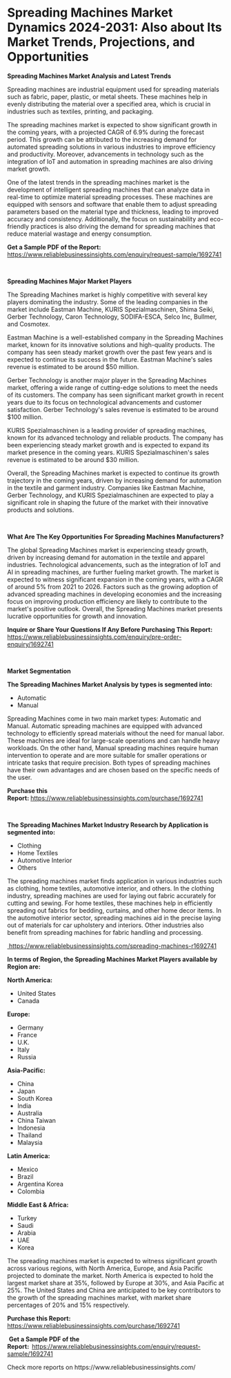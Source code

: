 <p><h1>Spreading Machines Market Dynamics 2024-2031: Also about Its Market Trends, Projections, and Opportunities</h1></p><p><strong>Spreading Machines Market Analysis and Latest Trends</strong></p>
<p><p>Spreading machines are industrial equipment used for spreading materials such as fabric, paper, plastic, or metal sheets. These machines help in evenly distributing the material over a specified area, which is crucial in industries such as textiles, printing, and packaging.</p><p>The spreading machines market is expected to show significant growth in the coming years, with a projected CAGR of 6.9% during the forecast period. This growth can be attributed to the increasing demand for automated spreading solutions in various industries to improve efficiency and productivity. Moreover, advancements in technology such as the integration of IoT and automation in spreading machines are also driving market growth.</p><p>One of the latest trends in the spreading machines market is the development of intelligent spreading machines that can analyze data in real-time to optimize material spreading processes. These machines are equipped with sensors and software that enable them to adjust spreading parameters based on the material type and thickness, leading to improved accuracy and consistency. Additionally, the focus on sustainability and eco-friendly practices is also driving the demand for spreading machines that reduce material wastage and energy consumption.</p></p>
<p><strong>Get a Sample PDF of the Report:&nbsp;</strong> <a href="https://www.reliablebusinessinsights.com/enquiry/request-sample/1692741">https://www.reliablebusinessinsights.com/enquiry/request-sample/1692741</a></p>
<p>&nbsp;</p>
<p><strong>Spreading Machines Major Market Players</strong></p>
<p><p>The Spreading Machines market is highly competitive with several key players dominating the industry. Some of the leading companies in the market include Eastman Machine, KURIS Spezialmaschinen, Shima Seiki, Gerber Technology, Caron Technology, SODIFA-ESCA, Selco Inc, Bullmer, and Cosmotex.</p><p>Eastman Machine is a well-established company in the Spreading Machines market, known for its innovative solutions and high-quality products. The company has seen steady market growth over the past few years and is expected to continue its success in the future. Eastman Machine's sales revenue is estimated to be around $50 million.</p><p>Gerber Technology is another major player in the Spreading Machines market, offering a wide range of cutting-edge solutions to meet the needs of its customers. The company has seen significant market growth in recent years due to its focus on technological advancements and customer satisfaction. Gerber Technology's sales revenue is estimated to be around $100 million.</p><p>KURIS Spezialmaschinen is a leading provider of spreading machines, known for its advanced technology and reliable products. The company has been experiencing steady market growth and is expected to expand its market presence in the coming years. KURIS Spezialmaschinen's sales revenue is estimated to be around $30 million.</p><p>Overall, the Spreading Machines market is expected to continue its growth trajectory in the coming years, driven by increasing demand for automation in the textile and garment industry. Companies like Eastman Machine, Gerber Technology, and KURIS Spezialmaschinen are expected to play a significant role in shaping the future of the market with their innovative products and solutions.</p></p>
<p>&nbsp;</p>
<p><strong>What Are The Key Opportunities For Spreading Machines Manufacturers?</strong></p>
<p><p>The global Spreading Machines market is experiencing steady growth, driven by increasing demand for automation in the textile and apparel industries. Technological advancements, such as the integration of IoT and AI in spreading machines, are further fueling market growth. The market is expected to witness significant expansion in the coming years, with a CAGR of around 5% from 2021 to 2026. Factors such as the growing adoption of advanced spreading machines in developing economies and the increasing focus on improving production efficiency are likely to contribute to the market's positive outlook. Overall, the Spreading Machines market presents lucrative opportunities for growth and innovation.</p></p>
<p><strong>Inquire or Share Your Questions If Any Before Purchasing This Report:</strong> <a href="https://www.reliablebusinessinsights.com/enquiry/pre-order-enquiry/1692741">https://www.reliablebusinessinsights.com/enquiry/pre-order-enquiry/1692741</a></p>
<p>&nbsp;</p>
<p><strong>Market Segmentation</strong></p>
<p><strong>The Spreading Machines Market Analysis by types is segmented into:</strong></p>
<p><ul><li>Automatic</li><li>Manual</li></ul></p>
<p><p>Spreading Machines come in two main market types: Automatic and Manual. Automatic spreading machines are equipped with advanced technology to efficiently spread materials without the need for manual labor. These machines are ideal for large-scale operations and can handle heavy workloads. On the other hand, Manual spreading machines require human intervention to operate and are more suitable for smaller operations or intricate tasks that require precision. Both types of spreading machines have their own advantages and are chosen based on the specific needs of the user.</p></p>
<p><strong>Purchase this Report:&nbsp;</strong><a href="https://www.reliablebusinessinsights.com/purchase/1692741">https://www.reliablebusinessinsights.com/purchase/1692741</a></p>
<p>&nbsp;</p>
<p><strong>The Spreading Machines Market Industry Research by Application is segmented into:</strong></p>
<p><ul><li>Clothing</li><li>Home Textiles</li><li>Automotive Interior</li><li>Others</li></ul></p>
<p><p>The spreading machines market finds application in various industries such as clothing, home textiles, automotive interior, and others. In the clothing industry, spreading machines are used for laying out fabric accurately for cutting and sewing. For home textiles, these machines help in efficiently spreading out fabrics for bedding, curtains, and other home decor items. In the automotive interior sector, spreading machines aid in the precise laying out of materials for car upholstery and interiors. Other industries also benefit from spreading machines for fabric handling and processing.</p></p>
<p><a href="https://www.reliablebusinessinsights.com/spreading-machines-r1692741">&nbsp;https://www.reliablebusinessinsights.com/spreading-machines-r1692741</a></p>
<p><strong>In terms of Region, the Spreading Machines Market Players available by Region are:</strong></p>
<p>
    <p> <strong> North America: </strong>
        <ul>
            <li>United States</li>
            <li>Canada</li>
        </ul>
        </p> 
    <p> <strong> Europe: </strong>
        <ul>
            <li>Germany</li>
            <li>France</li>
            <li>U.K.</li>
            <li>Italy</li>
            <li>Russia</li>
        </ul>
        </p> 
    <p> <strong> Asia-Pacific: </strong>
        <ul>
            <li>China</li>
            <li>Japan</li>
            <li>South Korea</li>
            <li>India</li>
            <li>Australia</li>
            <li>China Taiwan</li>
            <li>Indonesia</li>
            <li>Thailand</li>
            <li>Malaysia</li>
        </ul>
        </p> 
    <p> <strong> Latin America: </strong>
        <ul>
            <li>Mexico</li>
            <li>Brazil</li>
            <li>Argentina Korea</li>
            <li>Colombia</li>
        </ul>
        </p> 
    <p> <strong> Middle East & Africa: </strong>
        <ul>
            <li>Turkey</li>
            <li>Saudi</li>
            <li>Arabia</li>
            <li>UAE</li>
            <li>Korea</li>
        </ul>
    </p>
    </p>
<p><p>The spreading machines market is expected to witness significant growth across various regions, with North America, Europe, and Asia Pacific projected to dominate the market. North America is expected to hold the largest market share at 35%, followed by Europe at 30%, and Asia Pacific at 25%. The United States and China are anticipated to be key contributors to the growth of the spreading machines market, with market share percentages of 20% and 15% respectively.</p></p>
<p><strong>Purchase this Report: </strong><a href="https://www.reliablebusinessinsights.com/purchase/1692741">https://www.reliablebusinessinsights.com/purchase/1692741</a></p>
<p>&nbsp;<strong>Get a Sample PDF of the Report:&nbsp;&nbsp;</strong><a href="https://www.reliablebusinessinsights.com/enquiry/request-sample/1692741">https://www.reliablebusinessinsights.com/enquiry/request-sample/1692741</a></p>
<p><strong></strong></p>
<p>Check more reports on https://www.reliablebusinessinsights.com/</p>